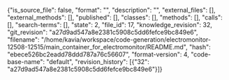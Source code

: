 {"is_source_file": false, "format": "", "description": "", "external_files": [], "external_methods": [], "published": [], "classes": [], "methods": [], "calls": [], "search-terms": [], "state": 2, "file_id": 17, "knowledge_revision": 32, "git_revision": "a27d9ad547a8e2381c5908c5dd6fefce9bc849e6", "filename": "/home/kavia/workspace/code-generation/electromonitor-12508-12515/main_container_for_electromonitor/README.md", "hash": "ebece526bc2eadd78ddd787a76c56607", "format-version": 4, "code-base-name": "default", "revision_history": [{"32": "a27d9ad547a8e2381c5908c5dd6fefce9bc849e6"}]}